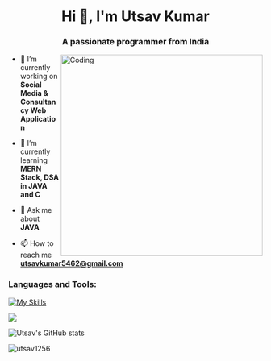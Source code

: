 <h1 align="center">Hi 👋, I'm Utsav Kumar</h1>
<h3 align="center">A passionate programmer from India</h3>
<img align="right" alt="Coding" width="400" src="https://user-images.githubusercontent.com/74038190/212749447-bfb7e725-6987-49d9-ae85-2015e3e7cc41.gif">


- 🔭 I’m currently working on **Social Media & Consultancy Web Application**

- 🌱 I’m currently learning **MERN Stack, DSA in JAVA and C**

- 💬 Ask me about **JAVA**

- 📫 How to reach me **utsavkumar5462@gmail.com**


<h3 align="left">Languages and Tools:</h3>

[![My Skills](https://skillicons.dev/icons?i=js,html,css,tailwind,nodejs,express,mongodb,mysql,postman,python,flask,java,c&perline=7)](https://skillicons.dev)<br>

![](https://github-readme-stats.vercel.app/api/top-langs/?username=utsav1256&theme=dark&hide_border=false&include_all_commits=true&count_private=true&layout=compact)<br/>


![Utsav's GitHub stats](https://github-readme-stats.vercel.app/api?username=utsav1256&count_private=true&show_icons=true&theme=dark&hide_gravatar=true&hide_logo=true&width=400&font=Roboto&title_color=#ffffff&title_font=Roboto&title_size=20&title_weight=bold&body_color=#ffffff&body_font=Roboto&body_size=14&body_weight=normal&border_color=#ffffff&border_width=2&border_radius=5&background_color=#000000&show_more=true&more_color=#ffffff&more_font=Roboto&more_size=14&more_weight=normal&more_background_color=#000000&more_border_color=#ffffff&more_border_width=2&more_border_radius=5&more_text_color=#ffffff&more_text_font=Roboto&more_text_size=14&more_text_weight=normal&show_title=true&show_body=true&show_more=true&show_border=true&show_gravatar=true&show_logo=true&show_icons=true&show_gravatar_border=true&show_gravatar_logo=true&show_gravatar_icon=true&show_gravatar_text=true&show_gravatar_background=true&show_gravatar_border_color=#ffffff&show_gravatar_logo_color=#ffffff&show_gravatar_icon_color=#ffffff&show_gravatar_text_color=#ffffff&show_gravatar_background_color=#000000&show_gravatar_border_width=2&show_gravatar_logo_width=2&show_gravatar_icon_width=2&show_gravatar_text_width=2&show_gravatar_background_width=2&show_gravatar_border_radius=5&show_gravatar_logo_radius=5&show_gravatar_icon_radius=5&show_gravatar_text_radius=5&show_gravatar_background_radius=5&show_g)
<br>

<p><img align="center" src="https://github-readme-streak-stats.herokuapp.com/?user=utsav1256&" alt="utsav1256" /></p>
